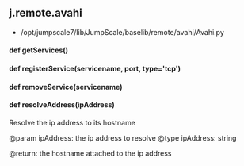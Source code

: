 ## j.remote.avahi

- /opt/jumpscale7/lib/JumpScale/baselib/remote/avahi/Avahi.py

#### def getServices() 

#### def registerService(servicename, port, type='tcp') 

#### def removeService(servicename) 

#### def resolveAddress(ipAddress) 

Resolve the ip address to its hostname

@param ipAddress: the ip address to resolve
@type ipAddress: string

@return: the hostname attached to the ip address

